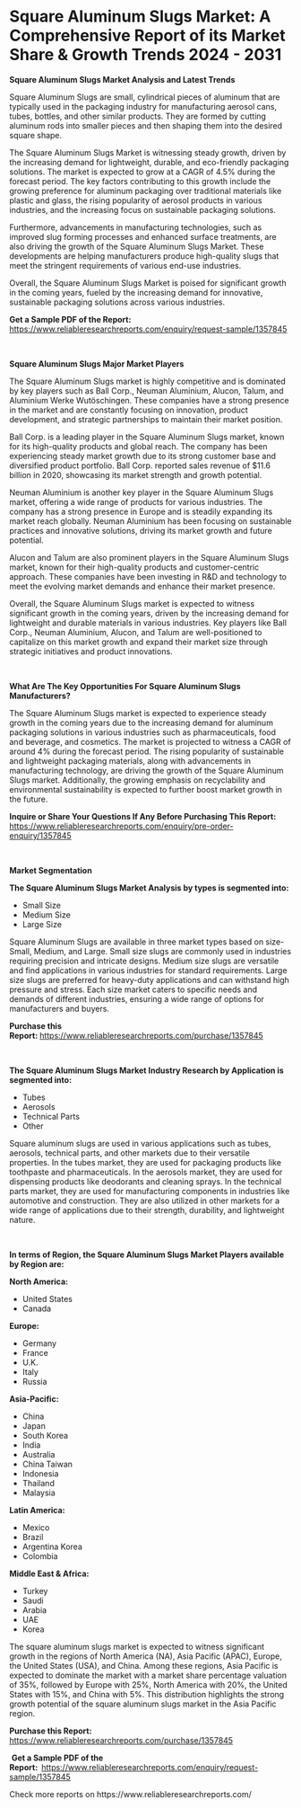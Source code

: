 <p><h1>Square Aluminum Slugs Market: A Comprehensive Report of its Market Share & Growth Trends 2024 - 2031</h1></p><p><strong>Square Aluminum Slugs Market Analysis and Latest Trends</strong></p>
<p><p>Square Aluminum Slugs are small, cylindrical pieces of aluminum that are typically used in the packaging industry for manufacturing aerosol cans, tubes, bottles, and other similar products. They are formed by cutting aluminum rods into smaller pieces and then shaping them into the desired square shape.</p><p>The Square Aluminum Slugs Market is witnessing steady growth, driven by the increasing demand for lightweight, durable, and eco-friendly packaging solutions. The market is expected to grow at a CAGR of 4.5% during the forecast period. The key factors contributing to this growth include the growing preference for aluminum packaging over traditional materials like plastic and glass, the rising popularity of aerosol products in various industries, and the increasing focus on sustainable packaging solutions.</p><p>Furthermore, advancements in manufacturing technologies, such as improved slug forming processes and enhanced surface treatments, are also driving the growth of the Square Aluminum Slugs Market. These developments are helping manufacturers produce high-quality slugs that meet the stringent requirements of various end-use industries.</p><p>Overall, the Square Aluminum Slugs Market is poised for significant growth in the coming years, fueled by the increasing demand for innovative, sustainable packaging solutions across various industries.</p></p>
<p><strong>Get a Sample PDF of the Report:&nbsp;</strong> <a href="https://www.reliableresearchreports.com/enquiry/request-sample/1357845">https://www.reliableresearchreports.com/enquiry/request-sample/1357845</a></p>
<p>&nbsp;</p>
<p><strong>Square Aluminum Slugs Major Market Players</strong></p>
<p><p>The Square Aluminum Slugs market is highly competitive and is dominated by key players such as Ball Corp., Neuman Aluminium, Alucon, Talum, and Aluminium Werke Wutöschingen. These companies have a strong presence in the market and are constantly focusing on innovation, product development, and strategic partnerships to maintain their market position.</p><p>Ball Corp. is a leading player in the Square Aluminum Slugs market, known for its high-quality products and global reach. The company has been experiencing steady market growth due to its strong customer base and diversified product portfolio. Ball Corp. reported sales revenue of $11.6 billion in 2020, showcasing its market strength and growth potential.</p><p>Neuman Aluminium is another key player in the Square Aluminum Slugs market, offering a wide range of products for various industries. The company has a strong presence in Europe and is steadily expanding its market reach globally. Neuman Aluminium has been focusing on sustainable practices and innovative solutions, driving its market growth and future potential.</p><p>Alucon and Talum are also prominent players in the Square Aluminum Slugs market, known for their high-quality products and customer-centric approach. These companies have been investing in R&D and technology to meet the evolving market demands and enhance their market presence.</p><p>Overall, the Square Aluminum Slugs market is expected to witness significant growth in the coming years, driven by the increasing demand for lightweight and durable materials in various industries. Key players like Ball Corp., Neuman Aluminium, Alucon, and Talum are well-positioned to capitalize on this market growth and expand their market size through strategic initiatives and product innovations.</p></p>
<p>&nbsp;</p>
<p><strong>What Are The Key Opportunities For Square Aluminum Slugs Manufacturers?</strong></p>
<p><p>The Square Aluminum Slugs market is expected to experience steady growth in the coming years due to the increasing demand for aluminum packaging solutions in various industries such as pharmaceuticals, food and beverage, and cosmetics. The market is projected to witness a CAGR of around 4% during the forecast period. The rising popularity of sustainable and lightweight packaging materials, along with advancements in manufacturing technology, are driving the growth of the Square Aluminum Slugs market. Additionally, the growing emphasis on recyclability and environmental sustainability is expected to further boost market growth in the future.</p></p>
<p><strong>Inquire or Share Your Questions If Any Before Purchasing This Report:</strong> <a href="https://www.reliableresearchreports.com/enquiry/pre-order-enquiry/1357845">https://www.reliableresearchreports.com/enquiry/pre-order-enquiry/1357845</a></p>
<p>&nbsp;</p>
<p><strong>Market Segmentation</strong></p>
<p><strong>The Square Aluminum Slugs Market Analysis by types is segmented into:</strong></p>
<p><ul><li>Small Size</li><li>Medium Size</li><li>Large Size</li></ul></p>
<p><p>Square Aluminum Slugs are available in three market types based on size- Small, Medium, and Large. Small size slugs are commonly used in industries requiring precision and intricate designs. Medium size slugs are versatile and find applications in various industries for standard requirements. Large size slugs are preferred for heavy-duty applications and can withstand high pressure and stress. Each size market caters to specific needs and demands of different industries, ensuring a wide range of options for manufacturers and buyers.</p></p>
<p><strong>Purchase this Report:&nbsp;</strong><a href="https://www.reliableresearchreports.com/purchase/1357845">https://www.reliableresearchreports.com/purchase/1357845</a></p>
<p>&nbsp;</p>
<p><strong>The Square Aluminum Slugs Market Industry Research by Application is segmented into:</strong></p>
<p><ul><li>Tubes</li><li>Aerosols</li><li>Technical Parts</li><li>Other</li></ul></p>
<p><p>Square aluminum slugs are used in various applications such as tubes, aerosols, technical parts, and other markets due to their versatile properties. In the tubes market, they are used for packaging products like toothpaste and pharmaceuticals. In the aerosols market, they are used for dispensing products like deodorants and cleaning sprays. In the technical parts market, they are used for manufacturing components in industries like automotive and construction. They are also utilized in other markets for a wide range of applications due to their strength, durability, and lightweight nature.</p></p>
<p>&nbsp;</p>
<p><strong>In terms of Region, the Square Aluminum Slugs Market Players available by Region are:</strong></p>
<p>
    <p> <strong> North America: </strong>
        <ul>
            <li>United States</li>
            <li>Canada</li>
        </ul>
        </p> 
    <p> <strong> Europe: </strong>
        <ul>
            <li>Germany</li>
            <li>France</li>
            <li>U.K.</li>
            <li>Italy</li>
            <li>Russia</li>
        </ul>
        </p> 
    <p> <strong> Asia-Pacific: </strong>
        <ul>
            <li>China</li>
            <li>Japan</li>
            <li>South Korea</li>
            <li>India</li>
            <li>Australia</li>
            <li>China Taiwan</li>
            <li>Indonesia</li>
            <li>Thailand</li>
            <li>Malaysia</li>
        </ul>
        </p> 
    <p> <strong> Latin America: </strong>
        <ul>
            <li>Mexico</li>
            <li>Brazil</li>
            <li>Argentina Korea</li>
            <li>Colombia</li>
        </ul>
        </p> 
    <p> <strong> Middle East & Africa: </strong>
        <ul>
            <li>Turkey</li>
            <li>Saudi</li>
            <li>Arabia</li>
            <li>UAE</li>
            <li>Korea</li>
        </ul>
    </p>
    </p>
<p><p>The square aluminum slugs market is expected to witness significant growth in the regions of North America (NA), Asia Pacific (APAC), Europe, the United States (USA), and China. Among these regions, Asia Pacific is expected to dominate the market with a market share percentage valuation of 35%, followed by Europe with 25%, North America with 20%, the United States with 15%, and China with 5%. This distribution highlights the strong growth potential of the square aluminum slugs market in the Asia Pacific region.</p></p>
<p><strong>Purchase this Report: </strong><a href="https://www.reliableresearchreports.com/purchase/1357845">https://www.reliableresearchreports.com/purchase/1357845</a></p>
<p>&nbsp;<strong>Get a Sample PDF of the Report:&nbsp;&nbsp;</strong><a href="https://www.reliableresearchreports.com/enquiry/request-sample/1357845">https://www.reliableresearchreports.com/enquiry/request-sample/1357845</a></p>
<p><strong></strong></p>
<p>Check more reports on https://www.reliableresearchreports.com/</p>